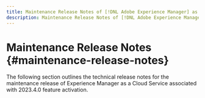 ```yaml
---
title: Maintenance Release Notes of [!DNL Adobe Experience Manager] as a Cloud Service associated with 2023.4.0 feature activation.
description: Maintenance Release Notes of [!DNL Adobe Experience Manager] as a Cloud Service associated with 2023.4.0 feature activation.
---
```

# Maintenance Release Notes {#maintenance-release-notes}

The following section outlines the technical release notes for the maintenance release of Experience Manager as a Cloud Service associated with 2023.4.0 feature activation.


